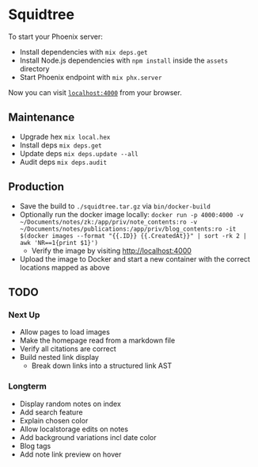# Squidtree

To start your Phoenix server:

  * Install dependencies with `mix deps.get`
  * Install Node.js dependencies with `npm install` inside the `assets` directory
  * Start Phoenix endpoint with `mix phx.server`

Now you can visit [`localhost:4000`](http://localhost:4000) from your browser.

## Maintenance

- Upgrade hex `mix local.hex`
- Install deps `mix deps.get`
- Update deps `mix deps.update --all`
- Audit deps `mix deps.audit`

## Production

- Save the build to `./squidtree.tar.gz` via `bin/docker-build`
- Optionally run the docker image locally: `docker run -p 4000:4000 -v ~/Documents/notes/zk:/app/priv/note_contents:ro -v ~/Documents/notes/publications:/app/priv/blog_contents:ro -it $(docker images --format "{{.ID}} {{.CreatedAt}}" | sort -rk 2 | awk 'NR==1{print $1}')`
  - Verify the image by visiting <http://localhost:4000>
- Upload the image to Docker and start a new container with the correct locations mapped as above

## TODO

### Next Up

- Allow pages to load images
- Make the homepage read from a markdown file
- Verify all citations are correct
- Build nested link display
  - Break down links into a structured link AST

### Longterm

- Display random notes on index
- Add search feature
- Explain chosen color
- Allow localstorage edits on notes
- Add background variations incl date color
- Blog tags
- Add note link preview on hover
